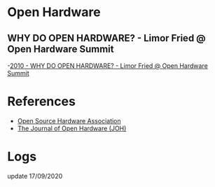 # Open Hardware



## WHY DO OPEN HARDWARE? - Limor Fried @ Open Hardware Summit 
-[2010 - WHY DO OPEN HARDWARE? - Limor Fried @ Open Hardware Summit](https://www.youtube.com/watch?v=UYRhupdnUcY)

# References
- [Open Source Hardware Association](https://www.oshwa.org/)
- [The Journal of Open Hardware (JOH)](https://openhardware.metajnl.com/)

# Logs
update 17/09/2020
